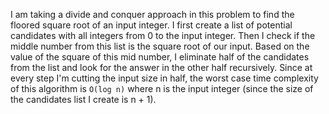 I am taking a divide and conquer approach in this problem to find the floored square root of an input integer. I first create a
list of potential candidates with all integers from 0 to the input integer. Then I check if the middle number from this list is
the square root of our input. Based on the value of the square of this mid number, I eliminate half of the candidates from the list
and look for the answer in the other half recursively. Since at every step I'm cutting the input size in half, the worst case time
complexity of this algorithm is `O(log n)` where n is the input integer (since the size of the candidates list I create is n + 1).
